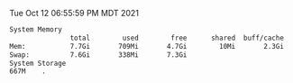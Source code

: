 Tue Oct 12 06:55:59 PM MDT 2021
```bash
System Memory
               total        used        free      shared  buff/cache   available
Mem:           7.7Gi       709Mi       4.7Gi        10Mi       2.3Gi       6.7Gi
Swap:          7.6Gi       338Mi       7.3Gi
System Storage
667M	.
```
